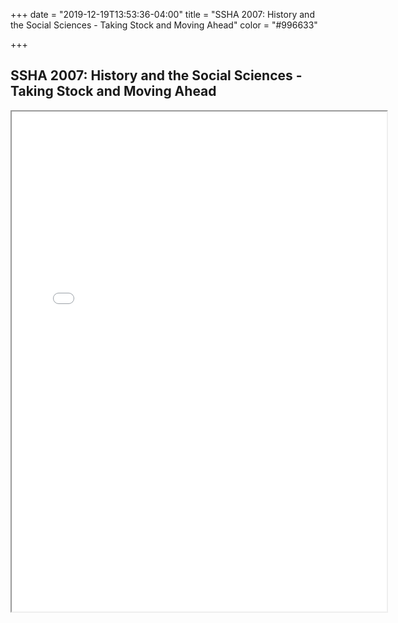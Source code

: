 +++
date = "2019-12-19T13:53:36-04:00"
title = "SSHA 2007: History and the Social Sciences - Taking Stock and Moving Ahead"
color = "#996633"

+++

## SSHA 2007: History and the Social Sciences - Taking Stock and Moving Ahead

<iframe src="/files/SSHA Program 2007.pdf" width="600px" height="800px">
